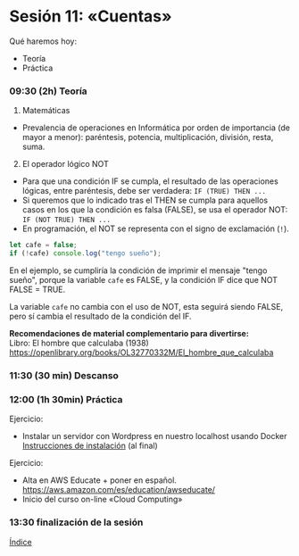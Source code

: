 # Sesión 11: «Cuentas»

Qué haremos hoy:
- Teoría
- Práctica

### 09:30 (2h) Teoría 

1. Matemáticas  

- Prevalencia de operaciones en Informática por orden de importancia (de mayor a menor): paréntesis, potencia, multiplicación, división, resta, suma.

2. El operador lógico NOT
- Para que una condición IF se cumpla, el resultado de las operaciones lógicas, entre paréntesis, debe ser verdadera: `IF (TRUE) THEN ...`
- Si queremos que lo indicado tras el THEN se cumpla para aquellos casos en los que la condición es falsa (FALSE), se usa el operador NOT: `IF (NOT TRUE) THEN ...`
- En programación, el NOT se representa con el signo de exclamación (`!`).

```javascript
let cafe = false;
if (!cafe) console.log("tengo sueño");
```

En el ejemplo, se cumpliría la condición de imprimir el mensaje "tengo sueño", porque la variable `cafe` es FALSE, y la condición IF dice que NOT FALSE = TRUE.  

La variable `cafe` no cambia con el uso de NOT, esta seguirá siendo FALSE, pero sí cambia el resultado de la condición del IF.

**Recomendaciones de material complementario para divertirse:**  
Libro: El hombre que calculaba (1938)  
https://openlibrary.org/books/OL32770332M/El_hombre_que_calculaba  

### 11:30 (30 min) Descanso

### 12:00 (1h 30min) Práctica

Ejercicio:  
- Instalar un servidor con Wordpress en nuestro localhost usando Docker  
[Instrucciones de instalación](../recursos/docker.md) (al final)  

Ejercicio:  
- Alta en AWS Educate + poner en español.  
https://aws.amazon.com/es/education/awseducate/  
- Inicio del curso on-line «Cloud Computing»  

### 13:30 finalización de la sesión

[Índice](../README.md)